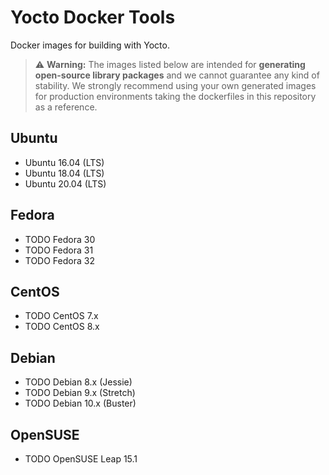 # Yocto Docker Tools

Docker images for building with Yocto.


> :warning: **Warning:**
The images listed below are intended for **generating open-source library packages** and we cannot guarantee any kind of stability. We strongly recommend using your own generated images for production environments taking the dockerfiles in this repository as a reference.

## Ubuntu
* Ubuntu 16.04 (LTS)
* Ubuntu 18.04 (LTS)
* Ubuntu 20.04 (LTS)

## Fedora
* TODO Fedora 30
* TODO Fedora 31
* TODO Fedora 32

## CentOS
* TODO CentOS 7.x
* TODO CentOS 8.x

## Debian
* TODO Debian 8.x (Jessie)
* TODO Debian 9.x (Stretch)
* TODO Debian 10.x (Buster)

## OpenSUSE
* TODO OpenSUSE Leap 15.1
